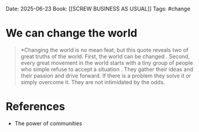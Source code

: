 Date: 2025-06-23
Book: [[SCREW BUSINESS AS USUAL]]
Tags: #change 


# We can change the world

>*Changing the world is no mean feat; but this quote reveals two of great truths of the world. First, the world can be changed . Second, every great movement in the world starts with a tiny group of people who simple refuse to accept a situation . They gather their ideas and their passion and drive forward. If there is a problem they solve it or simply overcome it. They are not intimidated by the odds.

# References
- The power of communities 
 